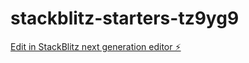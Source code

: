 # stackblitz-starters-tz9yg9

[Edit in StackBlitz next generation editor ⚡️](https://stackblitz.com/~/github.com/igor2000xp/stackblitz-starters-tz9yg9)